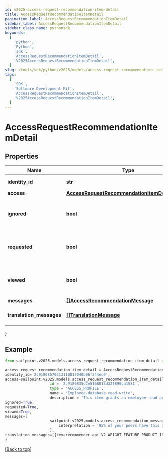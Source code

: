 ```yaml
---
id: v2025-access-request-recommendation-item-detail
title: AccessRequestRecommendationItemDetail
pagination_label: AccessRequestRecommendationItemDetail
sidebar_label: AccessRequestRecommendationItemDetail
sidebar_class_name: pythonsdk
keywords:
  [
    'python',
    'Python',
    'sdk',
    'AccessRequestRecommendationItemDetail',
    'V2025AccessRequestRecommendationItemDetail',
  ]
slug: /tools/sdk/python/v2025/models/access-request-recommendation-item-detail
tags:
  [
    'SDK',
    'Software Development Kit',
    'AccessRequestRecommendationItemDetail',
    'V2025AccessRequestRecommendationItemDetail',
  ]
---
```


# AccessRequestRecommendationItemDetail

## Properties

| Name | Type | Description | Notes |
| --- | --- | --- | --- |
| **identity_id** | **str** | Identity ID for the recommendation | [optional] |
| **access** | [**AccessRequestRecommendationItemDetailAccess**](access-request-recommendation-item-detail-access) |  | [optional] |
| **ignored** | **bool** | Whether or not the identity has already chosen to ignore this recommendation. | [optional] |
| **requested** | **bool** | Whether or not the identity has already chosen to request this recommendation. | [optional] |
| **viewed** | **bool** | Whether or not the identity reportedly viewed this recommendation. | [optional] |
| **messages** | [**[]AccessRecommendationMessage**](access-recommendation-message) |  | [optional] |
| **translation_messages** | [**[]TranslationMessage**](translation-message) | The list of translation messages | [optional] |

}

## Example

```python
from sailpoint.v2025.models.access_request_recommendation_item_detail import AccessRequestRecommendationItemDetail

access_request_recommendation_item_detail = AccessRequestRecommendationItemDetail(
identity_id='2c91808570313110017040b06f344ec9',
access=sailpoint.v2025.models.access_request_recommendation_item_detail_access.AccessRequestRecommendationItemDetail_access(
                    id = '2c9180835d2e5168015d32f890ca1581',
                    type = 'ACCESS_PROFILE',
                    name = 'Employee-database-read-write',
                    description = 'This item grants an employee read and write access to the database', ),
ignored=True,
requested=True,
viewed=True,
messages=[
                    sailpoint.v2025.models.access_recommendation_message.AccessRecommendationMessage(
                        interpretation = '95% of your peers have this access.', )
                    ],
translation_messages=[{key=recommender-api.V2_WEIGHT_FEATURE_PRODUCT_INTERPRETATION_HIGH, values=[75, department]}]
)

```

[[Back to top]](#)
